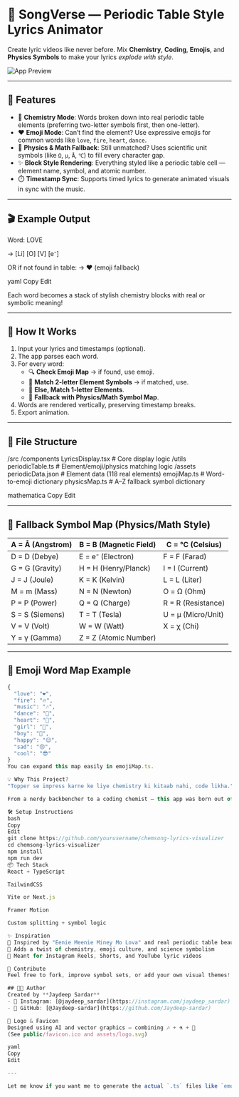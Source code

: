 # 🧪 SongVerse — Periodic Table Style Lyrics Animator

Create lyric videos like never before. Mix **Chemistry**, **Coding**, **Emojis**, and **Physics Symbols** to make your lyrics *explode with style*.

![App Preview](preview.gif) <!-- Replace with actual GIF or image of the app output -->

---

## 🚀 Features

- 🧬 **Chemistry Mode**: Words broken down into real periodic table elements (preferring two-letter symbols first, then one-letter).
- ❤️ **Emoji Mode**: Can’t find the element? Use expressive emojis for common words like `love`, `fire`, `heart`, `dance`.
- 🧲 **Physics & Math Fallback**: Still unmatched? Uses scientific unit symbols (like `Ω`, `µ`, `Å`, `℃`) to fill every character gap.
- ✨ **Block Style Rendering**: Everything styled like a periodic table cell — element name, symbol, and atomic number.
- ⏱️ **Timestamp Sync**: Supports timed lyrics to generate animated visuals in sync with the music.

---

## 🎬 Example Output

Word: LOVE

→ [Li] [O] [V] [e⁻]

OR if not found in table:
→ ❤️ (emoji fallback)

yaml
Copy
Edit

Each word becomes a stack of stylish chemistry blocks with real or symbolic meaning!

---

## 🔧 How It Works

1. Input your lyrics and timestamps (optional).
2. The app parses each word.
3. For every word:
   - 🔍 **Check Emoji Map** → if found, use emoji.
   - 🧪 **Match 2-letter Element Symbols** → if matched, use.
   - 🧪 **Else, Match 1-letter Elements**.
   - 🧮 **Fallback with Physics/Math Symbol Map**.
4. Words are rendered vertically, preserving timestamp breaks.
5. Export animation.

---

## 📂 File Structure

/src
/components
LyricsDisplay.tsx # Core display logic
/utils
periodicTable.ts # Element/emoji/physics matching logic
/assets
periodicData.json # Element data (118 real elements)
emojiMap.ts # Word-to-emoji dictionary
physicsMap.ts # A–Z fallback symbol dictionary

mathematica
Copy
Edit

---

## 🧠 Fallback Symbol Map (Physics/Math Style)

| A = Å (Angstrom) | B = B (Magnetic Field) | C = ℃ (Celsius)       |
|------------------|------------------------|------------------------|
| D = D (Debye)    | E = e⁻ (Electron)      | F = F (Farad)          |
| G = G (Gravity)  | H = H (Henry/Planck)   | I = I (Current)        |
| J = J (Joule)    | K = K (Kelvin)         | L = L (Liter)          |
| M = m (Mass)     | N = N (Newton)         | O = Ω (Ohm)            |
| P = P (Power)    | Q = Q (Charge)         | R = R (Resistance)     |
| S = S (Siemens)  | T = T (Tesla)          | U = µ (Micro/Unit)     |
| V = V (Volt)     | W = W (Watt)           | X = χ (Chi)            |
| Y = γ (Gamma)    | Z = Z (Atomic Number)  |

---

## 🧪 Emoji Word Map Example

```ts
{
  "love": "❤️",
  "fire": "🔥",
  "music": "🎶",
  "dance": "💃",
  "heart": "💖",
  "girl": "👧",
  "boy": "👦",
  "happy": "😊",
  "sad": "😢",
  "cool": "😎"
}
You can expand this map easily in emojiMap.ts.

💡 Why This Project?
"Topper se impress karne ke liye chemistry ki kitaab nahi, code likha."

From a nerdy backbencher to a coding chemist — this app was born out of heartbreak, topped with humor, and spiced with science.

🛠️ Setup Instructions
bash
Copy
Edit
git clone https://github.com/yourusername/chemsong-lyrics-visualizer
cd chemsong-lyrics-visualizer
npm install
npm run dev
📦 Tech Stack
React + TypeScript

TailwindCSS

Vite or Next.js

Framer Motion

Custom splitting + symbol logic

✨ Inspiration
🎵 Inspired by "Eenie Meenie Miney Mo Lova" and real periodic table beauty
🔬 Adds a twist of chemistry, emoji culture, and science symbolism
🎥 Meant for Instagram Reels, Shorts, and YouTube lyric videos

🙌 Contribute
Feel free to fork, improve symbol sets, or add your own visual themes!

## 👨‍💻 Author
Created by **Jaydeep Sardar**
- 📱 Instagram: [@jaydeep_sardar](https://instagram.com/jaydeep_sardar)
- 🐙 GitHub: [@Jaydeep-sardar](https://github.com/Jaydeep-sardar)

📸 Logo & Favicon
Designed using AI and vector graphics — combining 🎶 + ⚗️ + 💖
(See public/favicon.ico and assets/logo.svg)

yaml
Copy
Edit

---

Let me know if you want me to generate the actual `.ts` files like `emojiMap.ts`, `physicsMap.ts`, or

